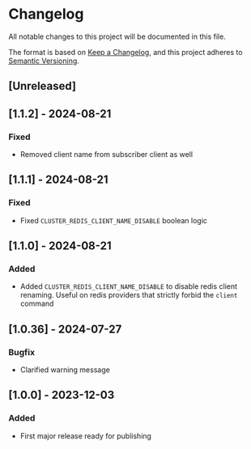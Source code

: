 # Changelog

All notable changes to this project will be documented in this file.

The format is based on [Keep a Changelog](https://keepachangelog.com/en/1.0.0/),
and this project adheres to [Semantic Versioning](https://semver.org/spec/v2.0.0.html).

## [Unreleased]

## [1.1.2] - 2024-08-21

### Fixed

- Removed client name from subscriber client as well

## [1.1.1] - 2024-08-21

### Fixed

- Fixed `CLUSTER_REDIS_CLIENT_NAME_DISABLE` boolean logic

## [1.1.0] - 2024-08-21

### Added

- Added `CLUSTER_REDIS_CLIENT_NAME_DISABLE` to disable redis client renaming. Useful on redis providers that strictly forbid the `client` command

## [1.0.36] - 2024-07-27

### Bugfix

- Clarified warning message

## [1.0.0] - 2023-12-03

### Added

- First major release ready for publishing
